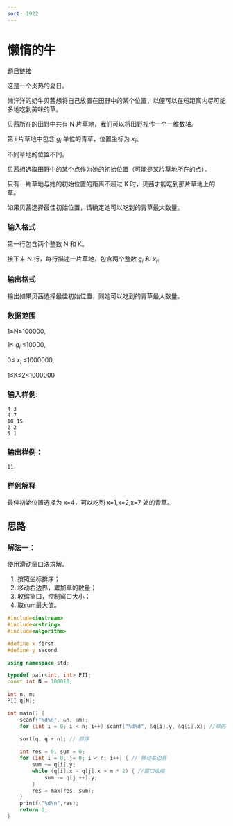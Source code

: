 ```yaml
---
sort: 1922
---
```

# 懒惰的牛

[题目链接](https://www.acwing.com/problem/content/1924/)

这是一个炎热的夏日。

懒洋洋的奶牛贝茜想将自己放置在田野中的某个位置，以便可以在短距离内尽可能多地吃到美味的草。

贝茜所在的田野中共有 N 片草地，我们可以将田野视作一个一维数轴。

第 i 片草地中包含 $g_i$ 单位的青草，位置坐标为 $x_i$。

不同草地的位置不同。

贝茜想选取田野中的某个点作为她的初始位置（可能是某片草地所在的点）。

只有一片草地与她的初始位置的距离不超过 K 时，贝茜才能吃到那片草地上的草。

如果贝茜选择最佳初始位置，请确定她可以吃到的青草最大数量。

### 输入格式
第一行包含两个整数 N 和 K。

接下来 N 行，每行描述一片草地，包含两个整数 $g_i$ 和 $x_i$。

### 输出格式
输出如果贝茜选择最佳初始位置，则她可以吃到的青草最大数量。

### 数据范围
1≤N≤100000,

1≤ $g_i$ ≤10000,

0≤ $x_i$ ≤1000000,

1≤K≤2×1000000


### 输入样例:
```
4 3
4 7
10 15
2 2
5 1
```
### 输出样例：
```
11
```
### 样例解释
最佳初始位置选择为 x=4，可以吃到 x=1,x=2,x=7 处的青草。

## 思路

### 解法一：
使用滑动窗口法求解。

1. 按照坐标排序；
2. 移动右边界，累加草的数量；
3. 收缩窗口，控制窗口大小；
4. 取sum最大值。

```c++
#include<iostream>
#include<cstring>
#include<algorithm>

#define x first
#define y second

using namespace std;

typedef pair<int, int> PII;
const int N = 100010;

int n, m;
PII q[N];

int main() {
    scanf("%d%d", &n, &m);
    for (int i = 0; i < n; i++) scanf("%d%d", &q[i].y, &q[i].x); //草的数量及曹的坐标

    sort(q, q + n); // 排序
    
    int res = 0, sum = 0;
    for (int i = 0, j= 0; i < n; i++) { // 移动右边界
        sum += q[i].y;
        while (q[i].x - q[j].x > m * 2) { //窗口收缩
            sum -= q[j ++].y;
        }
        res = max(res, sum);
    }
    printf("%d\n",res);
    return 0;
}

```

